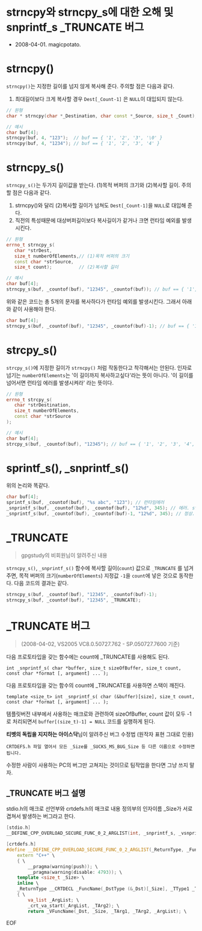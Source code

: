 # strncpy와 strncpy_s에 대한 오해 및 snprintf_s _TRUNCATE 버그
* 2008-04-01. magicpotato.

# strncpy()

`strncpy()`는 지정한 길이를 넘지 않게 복사해 준다. 주의할 점은 다음과 같다.

1. 최대길이보다 크게 복사할 경우 `Dest[_Count-1]` 은 `NULL`이 대입되지 않는다.

```cpp
// 원형
char * strncpy(char *_Destination, char const *_Source, size_t _Count);

// 예시
char buf[4];
strncpy(buf, 4, "123");  // buf == { '1', '2', '3', '\0' }
strncpy(buf, 4, "1234"); // buf == { '1', '2', '3', '4' }

```

# strncpy_s()

`strncpy_s()`는 두가지 길이값을 받는다. (1)목적 버퍼의 크기와 (2)복사할 길이. 주의할 점은 다음과 같다.

1. strncpy()와 달리 (2)복사할 길이가 넘쳐도 `Dest[_Count-1]`을 `NULL`로 대입해 준다.
2. 직전의 특성때문에 대상버퍼길이보다 복사길이가 같거나 크면 런타임 예외를 발생시킨다.

```cpp
// 원형
errno_t strncpy_s(  
   char *strDest,
   size_t numberOfElements,// (1)목적 버퍼의 크기
   const char *strSource,
   size_t count);          // (2)복사할 길이

// 예시
char buf[4];
strncpy_s(buf, _countof(buf), "12345", _countof(buf)); // buf == { '1', '2', '3', '4', '\0' }
```

위와 같은 코드는 총 5개의 문자를 복사하다가 런타임 예외를 발생시킨다. 그래서 아래와 같이 사용해야 한다.

```cpp
char buf[4];
strncpy_s(buf, _countof(buf), "12345", _countof(buf)-1); // buf == { '1', '2', '3', '\0' }
```

# strcpy_s()

`strcpy_s()`에 지정한 길이가 `strncpy()` 처럼 작동한다고 착각해서는 안된다. 인자로 넘기는 `numberOfElements`는 '이 길이까지 복사하고싶다'라는 뜻이 아니다. '이 길이를 넘어서면 런타임 에러를 발생시켜라' 라는 뜻이다.

```cpp
// 원형
errno_t strcpy_s(  
   char *strDestination,  
   size_t numberOfElements,  
   const char *strSource   
);  

// 예시
char buf[4];
strcpy_s(buf, _countof(buf), "12345"); // buf == { '1', '2', '3', '4', '5', '\0' }
```

# sprintf_s(), _snprintf_s()

위의 논리와 똑같다.

```cpp
char buf[4];
sprintf_s(buf, _countof(buf), "%s abc", "123"); // 런타임에러
_snprintf_s(buf, _countof(buf), _countof(buf), "12%d", 345); // 에러. strncpy_s()와 같은 이유.
_snprintf_s(buf, _countof(buf), _countof(buf)-1, "12%d", 345); // 정상. "123\0"이 복사된다.
```

# _TRUNCATE
> gpgstudy의 비회원님이 알려주신 내용

`strncpy_s()`, `_snprintf_s()` 함수에 복사할 길이(`count`) 값으로 `_TRUNCATE` 를 넘겨주면, 목적 버퍼의 크기(`numberOfElements`) 지정값 `-1`을 `count`에 넣은 것으로 동작한다. 다음 코드의 결과는 같다.

```cpp
strncpy_s(buf, _countof(buf), "12345", _countof(buf)-1); 
strncpy_s(buf, _countof(buf), "12345", _TRUNCATE); 
```

# _TRUNCATE 버그
> (2008-04-02, VS2005 VC8.0.50727.762 - SP.050727.7600 기준)

다음 프로토타입을 갖는 함수에는 count에 _TRUNCATE를 사용해도 된다.
```
int _snprintf_s( char *buffer, size_t sizeOfBuffer, size_t count, const char *format [, argument] ... );  
```

다음 프로토타입을 갖는 함수의 count에 _TRUNCATE를 사용하면 스택이 깨진다. 
```
template <size_t> int _snprintf_s( char (&buffer)[size], size_t count, const char *format [, argument] ... );
```

템플릿버전 내부에서 사용하는 매크로와 관련하여 sizeOfBuffer, count 값이 모두 -1로 처리되면서 `buffer[(size_t)-1] = NULL` 코드를 실행하게 된다.

**티벳의 독립을 지지하는 아이스닥**님이 알려주신 버그 수정법 (원작자 표현 그대로 인용)
```
CRTDEFS.h 파일 열어서 모든 _Size를 _SUCKS_MS_BUG_Size 등 다른 이름으로 수정하면 됩니다.
```

수정한 사람이 사용하는 PC의 버그만 고쳐지는 것이므로 팀작업을 한다면 그냥 쓰지 말자.

## _TRUNCATE 버그 설명

stdio.h의 매크로 선언부와 crtdefs.h의 매크로 내용 정의부의 인자이름 _Size가 서로 겹쳐서 발생하는 버그라고 한다. 

```cpp
[stdio.h] 
__DEFINE_CPP_OVERLOAD_SECURE_FUNC_0_2_ARGLIST(int, _snprintf_s, _vsnprintf_s, __out_bcount(_Size) char, _Dest, __in size_t, _Size, __in_z __format_string const char *,_Format) 

[crtdefs.h] 
#define __DEFINE_CPP_OVERLOAD_SECURE_FUNC_0_2_ARGLIST(_ReturnType, _FuncName, _VFuncName, _DstType, _Dst, _TType1, _TArg1, _TType2, _TArg2) \ 
    extern "C++" \ 
    { \ 
        __pragma(warning(push)); \ 
        __pragma(warning(disable: 4793)); \ 
    template <size_t _Size> \ 
    inline \ 
    _ReturnType __CRTDECL _FuncName(_DstType (&_Dst)[_Size], _TType1 _TArg1, _TType2 _TArg2, ...) \ 
    { \ 
        va_list _ArgList; \ 
        _crt_va_start(_ArgList, _TArg2); \ 
        return _VFuncName(_Dst, _Size, _TArg1, _TArg2, _ArgList); \ 
```

EOF
